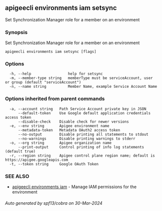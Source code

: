 ## apigeecli environments iam setsync

Set Synchronization Manager role for a member on an environment

### Synopsis

Set Synchronization Manager role for a member on an environment

```
apigeecli environments iam setsync [flags]
```

### Options

```
  -h, --help                 help for setsync
  -m, --member-type string   memberType must be serviceAccount, user or group (default "serviceAccount")
  -n, --name string          Member Name, example Service Account Name
```

### Options inherited from parent commands

```
  -a, --account string   Path Service Account private key in JSON
      --default-token    Use Google default application credentials access token
      --disable-check    Disable check for newer versions
  -e, --env string       Apigee environment name
      --metadata-token   Metadata OAuth2 access token
      --no-output        Disable printing all statements to stdout
      --no-warnings      Disable printing warnings to stderr
  -o, --org string       Apigee organization name
      --print-output     Control printing of info log statements (default true)
  -r, --region string    Apigee control plane region name; default is https://apigee.googleapis.com
  -t, --token string     Google OAuth Token
```

### SEE ALSO

* [apigeecli environments iam](apigeecli_environments_iam.md)	 - Manage IAM permissions for the environment

###### Auto generated by spf13/cobra on 30-Mar-2024
